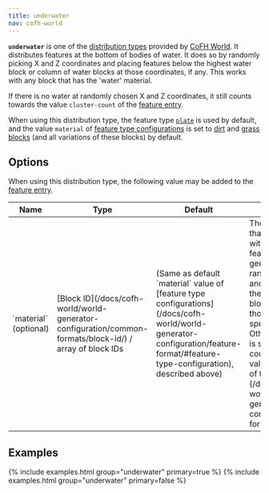 ```yaml
---
title: underwater
nav: cofh-world
---
```


**`underwater`** is one of the [distribution
types](/docs/cofh-world/world-generator-configuration/distribution-types/)
provided by [CoFH World](/docs/cofh-world/). It distributes features at the
bottom of bodies of water. It does so by randomly picking X and Z coordinates
and placing features below the highest water block or column of water blocks at
those coordinates, if any. This works with any block that has the 'water'
material.

If there is no water at randomly chosen X and Z coordinates, it still counts
towards the value `cluster-count` of the [feature
entry](/docs/cofh-world/world-generator-configuration/feature-format/#features).

When using this distribution type, the feature type
[`plate`](/docs/cofh-world/world-generator-configuration/feature-types/plate/)
is used by default, and the value `material` of [feature type
configurations](/docs/cofh-world/world-generator-configuration/feature-format/#feature-type-configuration)
is set to [dirt](https://minecraft.gamepedia.com/Dirt) and [grass
blocks](https://minecraft.gamepedia.com/Grass_Block) (and all variations of
these blocks) by default.


Options
-------

When using this distribution type, the following value may be added to the
[feature
entry](/docs/cofh-world/world-generator-configuration/feature-format/#features).

<div class="uk-overflow-container">
    <table class="uk-table uk-table-striped uk-text-small">
        <thead>
            <tr>
                <th>Name</th>
                <th>Type</th>
                <th>Default</th>
                <th>Description</th>
            </tr>
        </thead>
        <tbody>
            <tr>
                <td markdown="span">`material` (optional)</td>
                <td markdown="span">
                    [Block ID](/docs/cofh-world/world-generator-configuration/common-formats/block-id/)
                    / array of block IDs
                </td>
                <td markdown="span">
                    (Same as default `material` value of
                    [feature type configurations](/docs/cofh-world/world-generator-configuration/feature-format/#feature-type-configuration),
                    described above)
                </td>
                <td markdown="span">
                    The type(s) of block that may be replaced with features.
                    A feature will only be generated at randomly chosen X and Z
                    coordinates if the type of the highest block below water at
                    those coordinates is specified here. Otherwise, the feature
                    is skipped, but still counts towards the value
                    `cluster-count` of the
                    [feature entry](/docs/cofh-world/world-generator-configuration/feature-format/#features).
                </td>
            </tr>
        </tbody>
    </table>
</div>


Examples
--------

{% include examples.html group="underwater" primary=true %}
{% include examples.html group="underwater" primary=false %}
